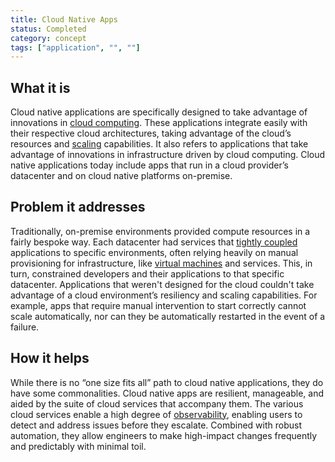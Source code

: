 ```yaml
---
title: Cloud Native Apps
status: Completed
category: concept
tags: ["application", "", ""]
---
```


## What it is

Cloud native applications are specifically designed to take advantage of innovations in [cloud computing](/cloud-computing/). 
These applications integrate easily with their respective cloud architectures, 
taking advantage of the cloud’s resources and [scaling](/scalability/) capabilities. 
It also refers to applications that take advantage of innovations in infrastructure driven by cloud computing. 
Cloud native applications today include apps that run in a cloud provider’s datacenter and on cloud native platforms on-premise.

## Problem it addresses

Traditionally, on-premise environments provided compute resources in a fairly bespoke way. 
Each datacenter had services that [tightly coupled](/tightly-coupled-architectures/) applications to specific environments, 
often relying heavily on manual provisioning for infrastructure, like [virtual machines](/virtual-machine/) and services. 
This, in turn, constrained developers and their applications to that specific datacenter. 
Applications that weren't designed for the cloud couldn't take advantage of a cloud environment’s resiliency and scaling capabilities. 
For example, apps that require manual intervention to start correctly cannot scale automatically, 
nor can they be automatically restarted in the event of a failure.  

## How it helps

While there is no “one size fits all” path to cloud native applications, they do have some commonalities. 
Cloud native apps are resilient, manageable, and aided by the suite of cloud services that accompany them. 
The various cloud services enable a high degree of [observability](/observability/), 
enabling users to detect and address issues before they escalate. 
Combined with robust automation, they allow engineers to make high-impact changes frequently and predictably with minimal toil.
